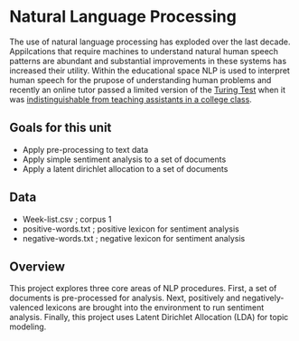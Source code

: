 # Natural Language Processing

The use of natural language processing has exploded over the last decade. Appilcations that require machines to understand natural human speech patterns are abundant and substantial improvements in these systems has increased their utility. Within the educational space NLP is used to interpret human speech for the prupose of understanding human problems and recently an online tutor passed a limited version of the [Turing Test](https://en.wikipedia.org/wiki/Turing_test) when it was [indistinguishable from teaching assistants in a college class](http://www.news.gatech.edu/2017/01/09/jill-watson-round-three).

## Goals for this unit

* Apply pre-processing to text data 
* Apply simple sentiment analysis to a set of documents
* Apply a latent dirichlet allocation to a set of documents

## Data 

* Week-list.csv ; corpus 1 
* positive-words.txt ; positive lexicon for sentiment analysis 
* negative-words.txt ; negative lexicon for sentiment analysis 


## Overview

This project explores three core areas of NLP procedures. First, a set of documents is pre-processed for analysis. Next, positively and negatively-valenced lexicons are brought into the environment to run sentiment analysis. Finally, this project uses Latent Dirichlet Allocation (LDA) for topic modeling. 


